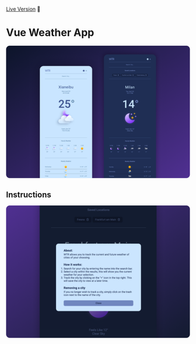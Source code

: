 [Live Version](https://wtr-app.netlify.app/) 👀
# Vue Weather App

![alt text](./public/screen-1.png)

## Instructions
![alt text](./public/screen-2.png)